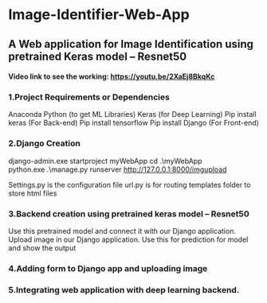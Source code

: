 # Image-Identifier-Web-App
## A Web application for Image Identification using pretrained Keras model – Resnet50

#### Video link to see the working: https://youtu.be/2XaEj8BkqKc

### 1.Project Requirements or Dependencies
Anaconda Python (to get ML Libraries)
Keras (for Deep Learning)
Pip install keras (For Back-end)
Pip install tensorflow
Pip install Django (For Front-end)

### 2.Django Creation
django-admin.exe startproject myWebApp
cd .\myWebApp\
python.exe .\manage.py runserver
http://127.0.0.1:8000/imgupload
 

Settings.py is the configuration file
url.py is for routing
templates folder to store html files

### 3.Backend creation using pretrained keras model – Resnet50

Use this pretrained model and connect it with our Django application.
Upload image in our Django application.
Use this for prediction for model and show the output

### 4.Adding form to Django app and uploading image
 
### 5.Integrating web application with deep learning backend.
 
